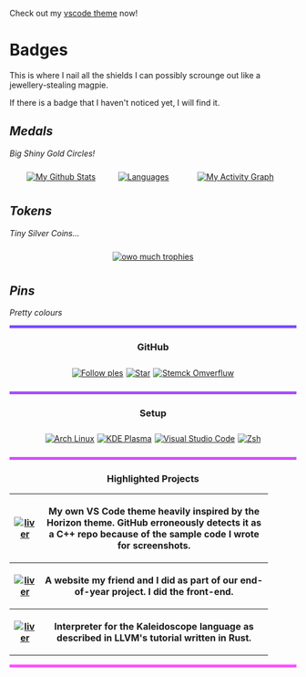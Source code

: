<!--style>
    table {
        table-layout: fixed;
    }

    th, td {
        overflow-wrap: break-word;
        padding: 5px;
        text-align: left;
    }

    tr:nth-child(even) {
        background-color: #333333;
    }

    .repo-button {
        width: 40%;
    }
    
    .repo-desc {
        width: 50%;
    }
</style-->

Check out my [vscode theme](https://github.com/RenoirTan/liver) now!

# <!--My Corrupt Junta Military -->Badges

This is where I nail all the shields I can possibly scrounge out like
a jewellery-stealing magpie.

If there is a badge that I haven't noticed yet, I will find it.

## ___<!--Inner Circle -->Medals___

*Big Shiny Gold Circles!*

<p align="center" style="padding: 10px; display: flex; flex-direction: row; flex-wrap: wrap; justify-content: space-around; align-items: center; align-content: space-around; gap: 10px;">
    <a href="https://github.com/RenoirTan" style="order: 0; flex-grow: 2;">
        <img align="center" alt="My Github Stats" src="https://github-readme-stats.vercel.app/api?username=RenoirTan&show_icons=true&count_private=true&margin-w=20&margin-h=25&theme=material-palenight&show_icons=true&bg_color=30,e761c5,7a5bd9&title_color=fff&text_color=ffffff&icon_color=53e2ed">
    </a>
    <a href="https://github.com/RenoirTan" style="order: 1; flex-grow: 1;">
        <img align="center" alt="Languages" src="https://github-readme-stats.vercel.app/api/top-langs/?username=RenoirTan&show_icons=true&count_private=true&margin-w=20&margin-h=25&theme=material-palenight&show_icons=true&langs_count=10&layout=compact&bg_color=30,e761c5,7a5bd9&title_color=fff&text_color=ffffff&icon_color=53e2ed">
    </a>
    <a href="https://github.com/RenoirTan" style="order: 2; flex-grow: 3;">
        <img align="center" alt="My Activity Graph" src="https://github-readme-activity-graph.vercel.app/graph?username=RenoirTan&theme=rogue&bg_color=180f18&color=eba2e8&line=9554e8&point=d7d7d7&area_color=c390e8&area=true&hide_border=true&custom_title=My%20Activity%20Graph">
    </a>
</p>

## *<!--Senior Officer -->Tokens*

*Tiny Silver Coins...*

<p align="center" style="padding: 10px; display: flex; flex-direction: row; flex-wrap: wrap; justify-content: space-around; align-items: center; align-content: space-around; gap: 10px;">
    <a href="https://github.com/RenoirTan">
        <img align="center" alt="owo much trophies" src="https://github-profile-trophy.vercel.app/?username=RenoirTan&show_icons=true&count_private=true&margin-w=20&margin-h=25&theme=dracula">
    </a>
</p>

## *<!--Junior Officer -->Pins*

*Pretty colours*

<!--p align="center">
    <a href="https://github.com/RenoirTan" style="margin: 20px;">
        <img align="center" alt="visitors" src="https://visitor-badge.laobi.icu/badge?page_id=RenoirTan.RenoirTan">
    </a>
</p-->

<hr style="width:100%; height:5px; background-color: #794dff; border:none;" />
<div>
    <h3 align="center"><b>GitHub</b></h3>
    <p style="padding: 10px; display: flex; flex-direction: row; flex-wrap: wrap; justify-content: center; align-items: stretch; align-content: space-around; gap: 5px;">
        <a href="https://github.com/RenoirTan">
            <img align="center" alt="Follow ples" src="https://img.shields.io/github/followers/RenoirTan?label=Followers&style=for-the-badge&color=blueviolet">
        </a>
        <a href="https://github.com/RenoirTan">
            <img align="center" alt="Star" src="https://img.shields.io/github/stars/RenoirTan?label=Stars&style=for-the-badge&color=blueviolet">
        </a>
        <a href="https://stackoverflow.com/users/12200090/renoir-tan">
            <img align="center" alt="Stemck Omverfluw" src="https://img.shields.io/badge/Stack_Overflow-000000?style=for-the-badge&color=blueviolet&logo=stack-overflow">
        </a>
    </p>
</div>
<hr style="width:100%; height:5px; background-color: #a64dff; border:none;" />
    <h3 align="center"><b>Setup</b></h3>
    <p style="padding: 10px; display: flex; flex-direction: row; flex-wrap: wrap; justify-content: center; align-items: stretch; align-content: space-around; gap: 5px;">
        <a href="https://archlinux.org">
            <img align="center" alt="Arch Linux" src="https://img.shields.io/badge/Operating%20System-Arch%20Linux-d24dff?style=for-the-badge&logo=archlinux&logoColor=d7d7d7">
        </a>
        <a href="https://kde.org/plasma-desktop/">
            <img align="center" alt="KDE Plasma" src="https://img.shields.io/badge/Desktop%20Environment-KDE%20Plasma-d24dff?style=for-the-badge&logo=kde&logoColor=d7d7d7">
        </a>
        <a href="https://code.visualstudio.com/">
            <img align="center" alt="Visual Studio Code" src="https://img.shields.io/badge/IDE-Visual%20Studio%20Code-d24dff?style=for-the-badge&logo=visualstudiocode&logoColor=d7d7d7">
        </a>
        <a href="https://zsh.org/">
            <img align="center" alt="Zsh" src="https://img.shields.io/badge/Shell-Zsh-d24dff?style=for-the-badge&logo=gnubash&logoColor=d7d7d7">
        </a>
    </p>
<hr style="width:100%; height:5px; background-color: #d24dff; border:none;" />
    <h3 align="center"><b>Highlighted Projects</b></h3>
    <table style="width: 90%;" align="center">
        <tr>
            <th colspan="2" class="repo-button">
                <a href="https://github.com/RenoirTan/liver">
                    <img align="center" alt="liver" src="https://github-readme-stats.vercel.app/api/pin/?username=RenoirTan&repo=liver&show_icons=true&count_private=true&margin-w=20&margin-h=25&theme=material-palenight&show_icons=true&bg_color=30,e761c5,7a5bd9&title_color=fff&text_color=ffffff&icon_color=53e2ed">
                </a>
            </th>
            <th class="repo-desc">
                <p>My own VS Code theme heavily inspired by the Horizon theme. GitHub erroneously detects it as a C++ repo because of the sample code I wrote for screenshots.</p>
            </th>
        </tr>
        <tr>
            <th colspan="2" class="repo-button">
                <a href="https://github.com/RenoirTan/Y3-CEP-Final-Project-Christopher-Renoir">
                    <img align="center" alt="liver" src="https://github-readme-stats.vercel.app/api/pin/?username=RenoirTan&repo=Y3-CEP-Final-Project-Christopher-Renoir&show_icons=true&count_private=true&margin-w=20&margin-h=25&theme=material-palenight&show_icons=true&bg_color=30,e761c5,7a5bd9&title_color=fff&text_color=ffffff&icon_color=53e2ed">
                </a>
            </th>
            <th class="repo-desc">
                <p>A website my friend and I did as part of our end-of-year project. I did the front-end.</p>
            </th>
        </tr>
        <tr>
            <th colspan="2" class="repo-button">
                <a href="https://github.com/RenoirTan/LLVMKaleidoscope">
                    <img align="center" alt="liver" src="https://github-readme-stats.vercel.app/api/pin/?username=RenoirTan&repo=LLVMKaleidoscope&show_icons=true&count_private=true&margin-w=20&margin-h=25&theme=material-palenight&show_icons=true&bg_color=30,e761c5,7a5bd9&title_color=fff&text_color=ffffff&icon_color=53e2ed">
                </a>
            </th>
            <th class="repo-desc">
                <p>Interpreter for the Kaleidoscope language as described in LLVM's tutorial written in Rust.</p>
            </th>
        </tr>
    </table>
<hr style="width:100%; height:5px; background-color: #ff4dff; border:none;" />

<!--
**RenoirTan/RenoirTan** is a ✨ _special_ ✨ repository because its `README.md` (this file) appears on your GitHub profile.

Here are some ideas to get you started:

- 🔭 I’m currently working on ...
- 🌱 I’m currently learning ...
- 👯 I’m looking to collaborate on ...
- 🤔 I’m looking for help with ...
- 💬 Ask me about ...
- 📫 How to reach me: ...
- 😄 Pronouns: ...
- ⚡ Fun fact: ...
-->

